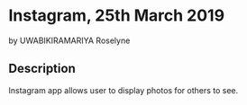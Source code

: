 # Instagram, 25th March 2019

by UWABIKIRAMARIYA Roselyne

## Description

Instagram app allows user  to display  photos for others to see.




